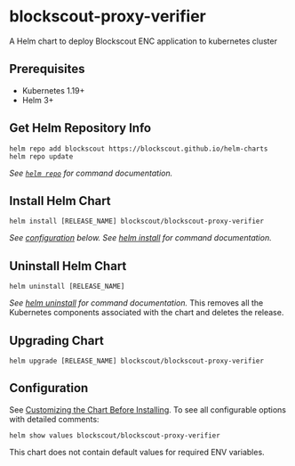 # blockscout-proxy-verifier

A Helm chart to deploy Blockscout ENC application to kubernetes cluster

## Prerequisites

- Kubernetes 1.19+
- Helm 3+
<!-- - PostgreSQL version 12 to 14
- Redis (if accounts blockscout feature is enabled) -->

## Get Helm Repository Info

```console
helm repo add blockscout https://blockscout.github.io/helm-charts
helm repo update
```

_See [`helm repo`](https://helm.sh/docs/helm/helm_repo/) for command documentation._

## Install Helm Chart

```console
helm install [RELEASE_NAME] blockscout/blockscout-proxy-verifier
```
_See [configuration](#configuration) below._
_See [helm install](https://helm.sh/docs/helm/helm_install/) for command documentation._
## Uninstall Helm Chart

```console
helm uninstall [RELEASE_NAME]
```
_See [helm uninstall](https://helm.sh/docs/helm/helm_uninstall/) for command documentation._
This removes all the Kubernetes components associated with the chart and deletes the release.

## Upgrading Chart

```console
helm upgrade [RELEASE_NAME] blockscout/blockscout-proxy-verifier
```

## Configuration

See [Customizing the Chart Before Installing](https://helm.sh/docs/intro/using_helm/#customizing-the-chart-before-installing). To see all configurable options with detailed comments:

```console
helm show values blockscout/blockscout-proxy-verifier
```
This chart does not contain default values for required ENV variables.
